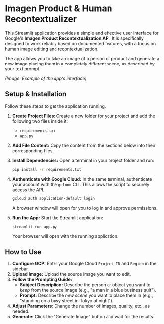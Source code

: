 # Imagen Product & Human Recontextualizer

This Streamlit application provides a simple and effective user interface for Google's **Imagen Product Recontextualization API**. It is specifically designed to work reliably based on documented features, with a focus on human image editing and recontextualization.

The app allows you to take an image of a person or product and generate a new image placing them in a completely different scene, as described by your text prompt.


*(Image: Example of the app's interface)*


## Setup & Installation

Follow these steps to get the application running.

1.  **Create Project Files:**
    Create a new folder for your project and add the following two files inside it:

    *   `requirements.txt`
    *   `app.py`

2.  **Add File Content:**
    Copy the content from the sections below into their corresponding files.

3.  **Install Dependencies:**
    Open a terminal in your project folder and run:
    ```bash
    pip install -r requirements.txt
    ```

4.  **Authenticate with Google Cloud:**
    In the same terminal, authenticate your account with the `gcloud` CLI. This allows the script to securely access the API.
    ```bash
    gcloud auth application-default login
    ```
    A browser window will open for you to log in and approve permissions.

5.  **Run the App:**
    Start the Streamlit application:
    ```bash
    streamlit run app.py
    ```
    Your browser will open with the running application.

## How to Use

1.  **Configure GCP:** Enter your Google Cloud `Project ID` and `Region` in the sidebar.
2.  **Upload Image:** Upload the source image you want to edit.
3.  **Follow the Prompting Guide:**
    *   **Subject Description:** Describe the person or object you want to *keep* from the source image (e.g., "a man in a blue business suit").
    *   **Prompt:** Describe the *new scene* you want to place them in (e.g., "standing on a busy street in Tokyo at night").
4.  **Adjust Parameters:** Change the number of images, quality, etc., as needed.
5.  **Generate:** Click the "Generate Image" button and wait for the results.
